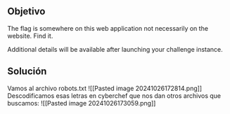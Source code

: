 ## Objetivo
The flag is somewhere on this web application not necessarily on the website. Find it.

Additional details will be available after launching your challenge instance.

## Solución
Vamos al archivo robots.txt
![[Pasted image 20241026172814.png]]
Descodificamos esas letras en cyberchef que nos dan otros archivos que buscamos:
![[Pasted image 20241026173059.png]]
